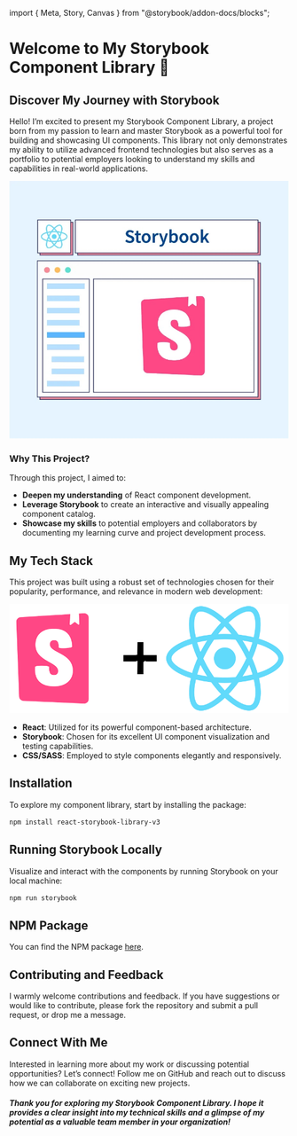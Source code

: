 import { Meta, Story, Canvas } from "@storybook/addon-docs/blocks";

<Meta title="Introduction/Welcome" />

# Welcome to My Storybook Component Library 🌟

## Discover My Journey with Storybook

Hello! I’m excited to present my Storybook Component Library, a project born from my passion to learn and master Storybook as a powerful tool for building and showcasing UI components. This library not only demonstrates my ability to utilize advanced frontend technologies but also serves as a portfolio to potential employers looking to understand my skills and capabilities in real-world applications.

![Banner Image](public/sb-banner.jpg)

### Why This Project?

Through this project, I aimed to:

- **Deepen my understanding** of React component development.
- **Leverage Storybook** to create an interactive and visually appealing component catalog.
- **Showcase my skills** to potential employers and collaborators by documenting my learning curve and project development process.

## My Tech Stack

This project was built using a robust set of technologies chosen for their popularity, performance, and relevance in modern web development:

![Tech Stack Image](public/tech-stack.png)

- **React**: Utilized for its powerful component-based architecture.
- **Storybook**: Chosen for its excellent UI component visualization and testing capabilities.
- **CSS/SASS**: Employed to style components elegantly and responsively.

## Installation

To explore my component library, start by installing the package:

```bash
npm install react-storybook-library-v3
```

## Running Storybook Locally

Visualize and interact with the components by running Storybook on your local machine:

```bash
npm run storybook
```

## NPM Package

You can find the NPM package [here](https://www.npmjs.com/package/react-storybook-library-v3).

## Contributing and Feedback

I warmly welcome contributions and feedback. If you have suggestions or would like to contribute, please fork the repository and submit a pull request, or drop me a message.

## Connect With Me

Interested in learning more about my work or discussing potential opportunities? Let’s connect! Follow me on GitHub and reach out to discuss how we can collaborate on exciting new projects.

##### Thank you for exploring my Storybook Component Library. I hope it provides a clear insight into my technical skills and a glimpse of my potential as a valuable team member in your organization!
